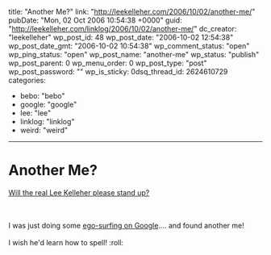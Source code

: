 title: "Another Me?"
link: "http://leekelleher.com/2006/10/02/another-me/"
pubDate: "Mon, 02 Oct 2006 10:54:38 +0000"
guid: "http://leekelleher.com/linklog/2006/10/02/another-me/"
dc_creator: "leekelleher"
wp_post_id: 48
wp_post_date: "2006-10-02 12:54:38"
wp_post_date_gmt: "2006-10-02 10:54:38"
wp_comment_status: "open"
wp_ping_status: "open"
wp_post_name: "another-me"
wp_status: "publish"
wp_post_parent: 0
wp_menu_order: 0
wp_post_type: "post"
wp_post_password: ""
wp_is_sticky: 0dsq_thread_id: 2624610729
categories:
  - bebo: "bebo"
  - google: "google"
  - lee: "lee"
  - linklog: "linklog"
  - weird: "weird"

---

# Another Me?

<a href="http://www.bebo.com/Profile.jsp?MemberId=114096317" >Will the real Lee Kelleher please stand up?</a>
<!--more-->
<br /><br />I was just doing some <a href="http://www.google.com/search?q=Lee+Kelleher">ego-surfing on Google</a>.... and found another me!
<br /><br />I wish he'd learn how to spell! :roll: